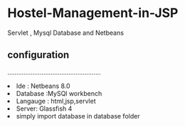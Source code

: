 # Hostel-Management-in-JSP
Servlet , Mysql Database and Netbeans

## configuration

....................................................
<li>Ide : Netbeans 8.0 </li>

<li>Database :MySQl workbench</li>

<li>Langauge : html,jsp,servlet</li>

<li>Server: Glassfish 4</li>

<li> simply import database in database folder </li>

